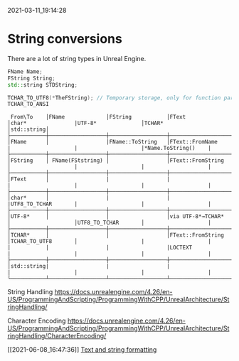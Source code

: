 2021-03-11_19:14:28

# String conversions

There are a lot of string types in Unreal Engine.

```cpp
FName Name;
FString String;
std::string STDString;

TCHAR_TO_UTF8(*TheFString); // Temporary storage, only for function parameters.
TCHAR_TO_ANSI
```


```
 From\To    │FName             │FString           │FText               │char*               |UTF-8*              │TCHAR*              │std::string│
├───────────┼──────────────────┼──────────────────┼────────────────────┼────────────────────┼────────────────────┼────────────────────┼
│FName      │                  |FName::ToString   │FText::FromName     |                    |                    |*Name.ToString()    |
├───────────┼──────────────────┼──────────────────┼────────────────────┼────────────────────┼────────────────────┼────────────────────┼
│FString    │ FName(FStstring) │                  │FText::FromString   │                    |                    |                    |
├───────────┼──────────────────┼──────────────────┼────────────────────┼────────────────────┼────────────────────┼────────────────────┼
│FText      │                  |                  |                    |                    |                    |                    |
├───────────┼──────────────────┼──────────────────┼────────────────────┼────────────────────┼────────────────────┼────────────────────┼
│char*      │                  |                  |                    |UTF8_TO_TCHAR       |                    |                    |
├───────────┼──────────────────┼──────────────────┼────────────────────┼────────────────────┼────────────────────┼────────────────────┼
│UTF-8*     │                  │                  │via UTF-8*→TCHAR*   │                    │UTF8_TO_TCHAR       │                    |
├───────────┼──────────────────┼──────────────────┼────────────────────┼────────────────────┼────────────────────┼────────────────────┼
│TCHAR*     │                  │                  │FText::FromString   │TCHAR_TO_UTF8       │                    |                    |
|           |                  |                  |LOCTEXT             |                    |                    |                    |
├───────────┼──────────────────┼──────────────────┼────────────────────┼────────────────────┼────────────────────┼────────────────────┼
│std::string|                  |                  |                    |                    |                    |                    |
└───────────┴──────────────────┴──────────────────┴────────────────────┴────────────────────┴────────────────────┴────────────────────┴
```


String Handling
https://docs.unrealengine.com/4.26/en-US/ProgrammingAndScripting/ProgrammingWithCPP/UnrealArchitecture/StringHandling/

Character Encoding
https://docs.unrealengine.com/4.26/en-US/ProgrammingAndScripting/ProgrammingWithCPP/UnrealArchitecture/StringHandling/CharacterEncoding/


[[2021-06-08_16:47:36]] [Text and string formatting](./Text%20and%20string%20formatting.md)  
